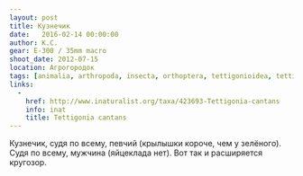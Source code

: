 ```yaml
---
layout: post
title: Кузнечик
date:   2016-02-14 00:00:00
author: К.С.
gear: E-300 / 35mm macro
shoot_date: 2012-07-15
location: Агрогородок
tags: [animalia, arthropoda, insecta, orthoptera, tettigonioidea, tettigoniidae, tettigonia, tettigonia cantans]
links:
  -
    href: http://www.inaturalist.org/taxa/423693-Tettigonia-cantans
    info: inat
    title: Tettigonia cantans
---
```


Кузнечик, судя по всему, певчий (крылышки короче, чем у зелёного). Судя по всему, мужчина (яйцеклада нет). Вот так и расширяется кругозор.

